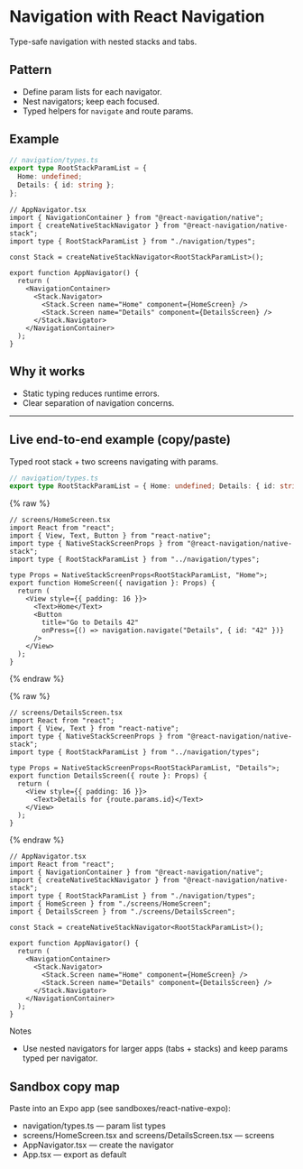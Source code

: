 # Navigation with React Navigation

Type-safe navigation with nested stacks and tabs.

## Pattern

- Define param lists for each navigator.
- Nest navigators; keep each focused.
- Typed helpers for `navigate` and route params.

## Example

```ts
// navigation/types.ts
export type RootStackParamList = {
  Home: undefined;
  Details: { id: string };
};
```

```tsx
// AppNavigator.tsx
import { NavigationContainer } from "@react-navigation/native";
import { createNativeStackNavigator } from "@react-navigation/native-stack";
import type { RootStackParamList } from "./navigation/types";

const Stack = createNativeStackNavigator<RootStackParamList>();

export function AppNavigator() {
  return (
    <NavigationContainer>
      <Stack.Navigator>
        <Stack.Screen name="Home" component={HomeScreen} />
        <Stack.Screen name="Details" component={DetailsScreen} />
      </Stack.Navigator>
    </NavigationContainer>
  );
}
```

## Why it works

- Static typing reduces runtime errors.
- Clear separation of navigation concerns.

---

## Live end-to-end example (copy/paste)

Typed root stack + two screens navigating with params.

```ts
// navigation/types.ts
export type RootStackParamList = { Home: undefined; Details: { id: string } };
```

{% raw %}
```tsx
// screens/HomeScreen.tsx
import React from "react";
import { View, Text, Button } from "react-native";
import type { NativeStackScreenProps } from "@react-navigation/native-stack";
import type { RootStackParamList } from "../navigation/types";

type Props = NativeStackScreenProps<RootStackParamList, "Home">;
export function HomeScreen({ navigation }: Props) {
  return (
    <View style={{ padding: 16 }}>
      <Text>Home</Text>
      <Button
        title="Go to Details 42"
        onPress={() => navigation.navigate("Details", { id: "42" })}
      />
    </View>
  );
}
```
{% endraw %}

{% raw %}
```tsx
// screens/DetailsScreen.tsx
import React from "react";
import { View, Text } from "react-native";
import type { NativeStackScreenProps } from "@react-navigation/native-stack";
import type { RootStackParamList } from "../navigation/types";

type Props = NativeStackScreenProps<RootStackParamList, "Details">;
export function DetailsScreen({ route }: Props) {
  return (
    <View style={{ padding: 16 }}>
      <Text>Details for {route.params.id}</Text>
    </View>
  );
}
```
{% endraw %}

```tsx
// AppNavigator.tsx
import React from "react";
import { NavigationContainer } from "@react-navigation/native";
import { createNativeStackNavigator } from "@react-navigation/native-stack";
import type { RootStackParamList } from "./navigation/types";
import { HomeScreen } from "./screens/HomeScreen";
import { DetailsScreen } from "./screens/DetailsScreen";

const Stack = createNativeStackNavigator<RootStackParamList>();

export function AppNavigator() {
  return (
    <NavigationContainer>
      <Stack.Navigator>
        <Stack.Screen name="Home" component={HomeScreen} />
        <Stack.Screen name="Details" component={DetailsScreen} />
      </Stack.Navigator>
    </NavigationContainer>
  );
}
```

Notes

- Use nested navigators for larger apps (tabs + stacks) and keep params typed per navigator.

## Sandbox copy map

Paste into an Expo app (see sandboxes/react-native-expo):

- navigation/types.ts — param list types
- screens/HomeScreen.tsx and screens/DetailsScreen.tsx — screens
- AppNavigator.tsx — create the navigator
- App.tsx — export <AppNavigator /> as default
